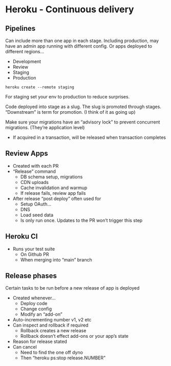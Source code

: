 # Heroku - Continuous delivery

## Pipelines

Can include more than one app in each stage. Including production, may have an admin app running with different config. Or apps deployed to different regions…

- Development
- Review
- Staging
- Production

`heroku create --remote staging`

For staging set your env to production to reduce surprises.

Code deployed into stage as a slug. The slug is promoted through stages.
“Downstream” is term for promotion. (I think of it as going up)
 
Make sure your migrations have an “advisory lock” to prevent concurrent migrations. (They’re application level)

- If acquired in a transaction, will be released when transaction completes

## Review Apps

- Created with each PR
- “Release” command
  - DB schema setup, migrations
  - CDN uploads
  - Cache invalidation and warmup
  - If release fails, review app fails
- After release “post deploy” often used for
  - Setup OAuth…
  - DNS
  - Load seed data
  - Is only run once. Updates to the PR won’t trigger this step

## Heroku CI

- Runs your test suite
  - On Github PR
  - When merging into “main” branch

## Release phases

Certain tasks to be run before a new release of app is deployed

- Created whenever…
  - Deploy code
  - Change config
  - Modify an “add-on”
- Auto-incrementing number v1, v2 etc
- Can inspect and rollback if required
  - Rollback creates a new release
  - Rollback doesn’t effect add-ons or your app’s state
- Reason for release stated
- Can cancel
  - Need to find the one off dyno
  - Then “heroku ps:stop release.NUMBER”
